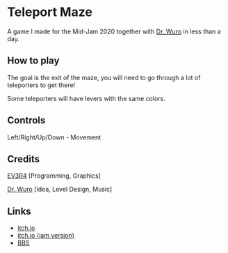 # Teleport Maze
A game I made for the Mid-Jam 2020 together with [Dr. Wuro](https://drwuro.itch.io/) in less than a day.

## How to play
The goal is the exit of the maze, you will need to go through a lot of teleporters to get there!

Some teleporters will have levers with the same colors.

## Controls
Left/Right/Up/Down - Movement

## Credits
[EV3R4](https://ev3r4.itch.io/) [Programming, Graphics]

[Dr. Wuro](https://drwuro.itch.io/) [Idea, Level Design, Music]

## Links
* [itch.io](https://ev3r4.itch.io/telmaze-mj-2020-fixed)
* [itch.io (jam version)](https://ev3r4.itch.io/telmaze-mj-2020)
* [BBS](https://www.lexaloffle.com/bbs/?pid=78391)
